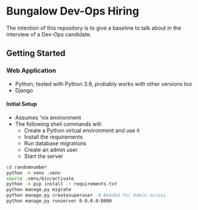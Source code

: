 # Bungalow Dev-Ops Hiring

The intention of this repository is to give a baseline to talk about in the interview of a Dev-Ops candidate.

## Getting Started

### Web Application

* Python; tested with Python 3.9, probably works with other versions too
* Django

#### Initial Setup

* Assumes 'nix environment
* The following shell commands will:
  * Create a Python virtual environment and use it
  * Install the requirements
  * Run database migrations
  * Create an admin user
  * Start the server

```bash
cd randomnumber
python -m venv .venv
source .venv/bin/activate
python -m pip install -r requirements.txt
python manage.py migrate
python manage.py createsuperuser  # Needed for Admin access
python manage.py runserver 0.0.0.0:8000
```
